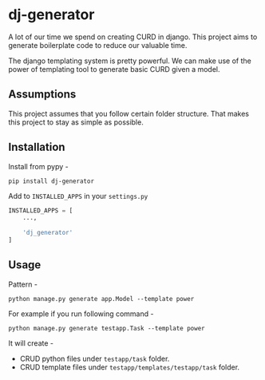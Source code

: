 # dj-generator
A lot of our time we spend on creating CURD in django. This project aims to generate boilerplate code to reduce our valuable time.

The django templating system is pretty powerful. We can make use of the power of templating tool to generate basic CURD given a model.

## Assumptions
This project assumes that you follow certain folder structure. That makes this project to stay as simple as possible.

## Installation
Install from pypy -
```sybase
pip install dj-generator
```
Add to ``INSTALLED_APPS`` in your ``settings.py``
```python
INSTALLED_APPS = [
    ...,
    
    'dj_generator'
]
```
## Usage
Pattern -
```sybase
python manage.py generate app.Model --template power
```

For example if you run following command -
```sybase
python manage.py generate testapp.Task --template power
```

It will create -
- CRUD python files under ``testapp/task`` folder.
- CRUD template files under ``testapp/templates/testapp/task`` folder.

